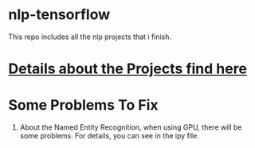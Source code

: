 # nlp-tensorflow
This repo includes all the nlp projects that i finish.

# <a href = "https://wangjialin114.github.io/nlp-tensorflow">Details about the Projects find here</a>

# Some Problems To Fix

1. About the Named Entity Recognition, when using GPU, there will be some problems.
For details, you can see in the ipy file.
